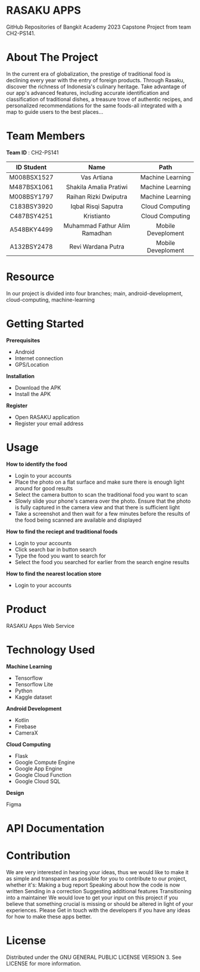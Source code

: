 # RASAKU APPS
GitHub Repositories of Bangkit Academy 2023 Capstone Project from team CH2-PS141.

# About The Project
In the current era of globalization, the prestige of traditional food is declining every year with the entry of foreign products. Through Rasaku, discover the richness of Indonesia's culinary heritage. Take advantage of our app's advanced features, including accurate identification and classification of traditional dishes, a treasure trove of authentic recipes, and personalized recommendations for the same foods-all integrated with a map to guide users to the best places...

# Team Members
 **Team ID** : CH2-PS141

| **ID Student** | **Name**                          |**Path**                |
| :---------:|:---------------:              | :-----:            |
|M008BSX1527 | Vas Artiana                   | Machine Learning   |
|M487BSX1061 | Shakila Amalia Pratiwi        | Machine Learning   |
|M008BSY1797 | Raihan Rizki Dwiputra         | Machine Learning   |
|C183BSY3920 | Iqbal Risqi Saputra           | Cloud Computing    |
|C487BSY4251 | Kristianto                    | Cloud Computing    |
|A548BKY4499 | Muhammad Fathur Alim Ramadhan | Mobile Deveploment |
|A132BSY2478 | Revi Wardana Putra            | Mobile Deveploment |

# Resource

In our project is divided into four branches;
main,
android-development,
cloud-computing,
machine-learning


# Getting Started
 **Prerequisites**

- Android
- Internet connection
- GPS/Location

 **Installation**

- Download the APK
- Install the APK

 **Register**

- Open RASAKU application
- Register your email address


# Usage
 **How to identify the food**

- Login to your accounts
- Place the photo on a flat surface and make sure there is enough light around for good results
- Select the camera button to scan the traditional food you want to scan
- Slowly slide your phone's camera over the photo. Ensure that the photo is fully captured in the camera view and that there is sufficient light
- Take a screenshot and then wait for a few minutes before the results of the food being scanned are available and displayed

 **How to find the reciept and traditional foods**

- Login to your accounts
- Click search bar in button search
- Type the food you want to search for
- Select the food you searched for earlier from the search engine results

 **How to find the nearest location store**

- Login to your accounts


# Product
RASAKU Apps
Web Service

# Technology Used
 **Machine Learning**

- Tensorflow
- Tensorflow Lite
- Python
- Kaggle dataset

 **Android Development**

- Kotlin
- Firebase
- CameraX

**Cloud Computing**

- Flask
- Google Compute Engine
- Google App Engine
- Google Cloud Function
- Google Cloud SQL

 **Design**

Figma

# API Documentation

# Contribution
We are very interested in hearing your ideas, thus we would like to make it as simple and transparent as possible for you to contribute to our project, whether it's:
Making a bug report
Speaking about how the code is now written
Sending in a correction
Suggesting additional features
Transitioning into a maintainer
We would love to get your input on this project if you believe that something crucial is missing or should be altered in light of your experiences. Please Get in touch with the developers if you have any ideas for how to make these apps better.

# License
Distributed under the GNU GENERAL PUBLIC LICENSE VERSION 3. See LICENSE for more information.
